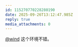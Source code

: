 ```yaml
---
id: 115270770228280190
date: 2025-09-26T13:12:47.985Z
reply: true
media_attachments: 0
---
```


<p><span class="h-card" translate="no"><a href="https://her.blue/" class="u-url mention" rel="nofollow noopener" target="_blank">@<span>wind</span></a></span> 这个环境不错。</p>
